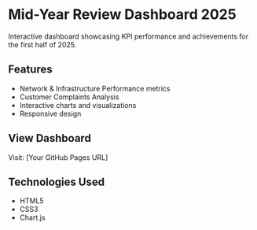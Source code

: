 # Mid-Year Review Dashboard 2025

Interactive dashboard showcasing KPI performance and achievements for the first half of 2025.

## Features
- Network & Infrastructure Performance metrics
- Customer Complaints Analysis
- Interactive charts and visualizations
- Responsive design

## View Dashboard
Visit: [Your GitHub Pages URL]

## Technologies Used
- HTML5
- CSS3
- Chart.js
